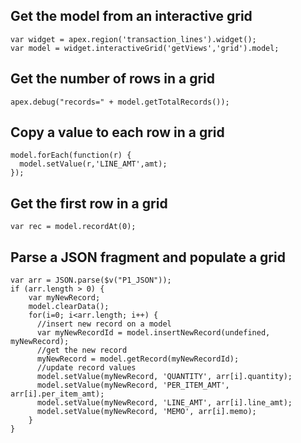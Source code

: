 ## Get the model from an interactive grid

```
var widget = apex.region('transaction_lines').widget();
var model = widget.interactiveGrid('getViews','grid').model;
```

## Get the number of rows in a grid

```
apex.debug("records=" + model.getTotalRecords());
```

## Copy a value to each row in a grid

```
model.forEach(function(r) {
  model.setValue(r,'LINE_AMT',amt);
});
```

## Get the first row in a grid

```
var rec = model.recordAt(0);
```

## Parse a JSON fragment and populate a grid

```
var arr = JSON.parse($v("P1_JSON"));
if (arr.length > 0) {
    var myNewRecord;
    model.clearData();
    for(i=0; i<arr.length; i++) {
      //insert new record on a model
      var myNewRecordId = model.insertNewRecord(undefined, myNewRecord);
      //get the new record
      myNewRecord = model.getRecord(myNewRecordId);
      //update record values
      model.setValue(myNewRecord, 'QUANTITY', arr[i].quantity);
      model.setValue(myNewRecord, 'PER_ITEM_AMT', arr[i].per_item_amt);
      model.setValue(myNewRecord, 'LINE_AMT', arr[i].line_amt);
      model.setValue(myNewRecord, 'MEMO', arr[i].memo);
    }
}
```
